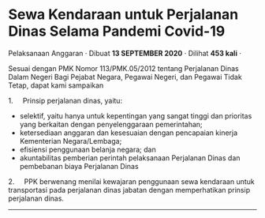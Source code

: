 Sewa Kendaraan untuk Perjalanan Dinas Selama Pandemi Covid-19
=============================================================

Pelaksanaan Anggaran · Dibuat **13 SEPTEMBER 2020** · Dilihat **453 kali** ·

Sesuai dengan PMK Nomor 113/PMK.05/2012 tentang Perjalanan Dinas Dalam Negeri Bagi Pejabat Negara, Pegawai Negeri, dan Pegawai Tidak Tetap, dapat kami sampaikan

1.     Prinsip perjalanan dinas, yaitu:

*   selektif, yaitu hanya untuk kepentingan yang sangat tinggi dan prioritas yang berkaitan dengan penyelenggaraan pemerintahan;
*   ketersediaan anggaran dan kesesuaian dengan pencapaian kinerja Kementerian Negara/Lembaga;
*   efisiensi penggunaan belanja negara; dan
*   akuntabilitas pemberian perintah pelaksanaan Perjalanan Dinas dan pembebanan biaya Perjalanan Dinas

2.     PPK berwenang menilai kewajaran penggunaan sewa kendaraan untuk transportasi pada perjalanan dinas jabatan dengan memperhatikan prinsip perjalanan dinas.

  
  
  

* * *